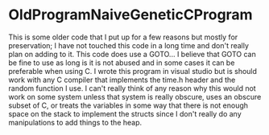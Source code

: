 # OldProgramNaiveGeneticCProgram

This is some older code that I put up for a few reasons but mostly for preservation; I have not touched this code in a long time and don't really plan on adding to it.
This code does use a GOTO... I believe that GOTO can be fine to use as long is it is not abused and in some cases it can be preferable when using C. I wrote this program in visual studio
but is should work with any C compiler that implements the time.h header and the random function I use. I can't really think of any reason why this would not work on some system unless
that system is really obscure, uses an obscure subset of C, or treats the variables in some way that there is not enough space on the stack to implement the structs since I don't really
do any manipulations to add things to the heap.
